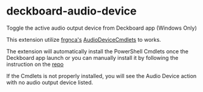 # deckboard-audio-device
Toggle the active audio output device from Deckboard app (Windows Only)

This extension utilize [frgnca's](https://github.com/frgnca) [AudioDeviceCmdlets](https://github.com/frgnca/AudioDeviceCmdlets) to works.

The extension will automatically install the PowerShell Cmdlets once the Deckboard app launch or you can manually install it by following the instruction on the [repo](https://github.com/frgnca/AudioDeviceCmdlets)

If the Cmdlets is not properly installed, you will see the Audio Device action with no audio output device listed.

